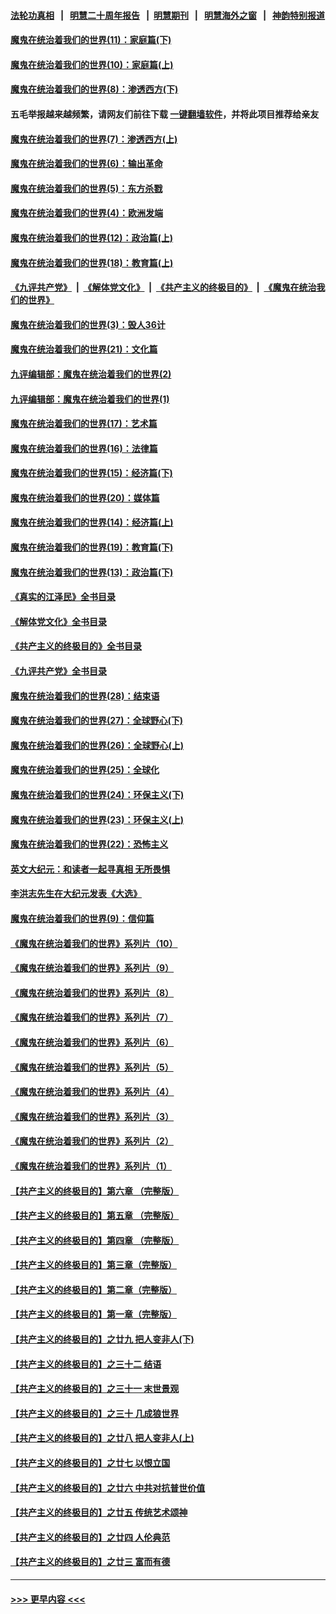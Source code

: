 #### [法轮功真相](https://github.com/gfw-breaker/truth/blob/master/README.md?t=0) &nbsp;&nbsp;|&nbsp;&nbsp; [明慧二十周年报告](https://github.com/gfw-breaker/mh-reports/blob/master/README.md?t=0) &nbsp;&nbsp;|&nbsp;&nbsp;[明慧期刊](https://github.com/gfw-breaker/mh-qikan) &nbsp;&nbsp;|&nbsp;&nbsp; [明慧海外之窗](https://github.com/gfw-breaker/mh-news/blob/master/README.md?t=0) &nbsp;&nbsp;|&nbsp;&nbsp; [神韵特别报道](https://github.com/gfw-breaker/mh-news/blob/master/shenyun.md?t=0)
#### [魔鬼在统治着我们的世界(11)：家庭篇(下)](../pages/nsc422/n10440961.md?t=01021543) 
#### [魔鬼在统治着我们的世界(10)：家庭篇(上)](../pages/nsc422/n10435448.md?t=01021543) 
#### [魔鬼在统治着我们的世界(8)：渗透西方(下)](../pages/nsc422/n10429603.md?t=01021543) 
#### 五毛举报越来越频繁，请网友们前往下载 [一键翻墙软件](https://github.com/gfw-breaker/ssr-accounts)，并将此项目推荐给亲友
#### [魔鬼在统治着我们的世界(7)：渗透西方(上)](../pages/nsc422/n10426013.md?t=01021543) 
#### [魔鬼在统治着我们的世界(6)：输出革命](../pages/nsc422/n10421536.md?t=01021543) 
#### [魔鬼在统治着我们的世界(5)：东方杀戮](../pages/nsc422/n10417707.md?t=01021543) 
#### [魔鬼在统治着我们的世界(4)：欧洲发端](../pages/nsc422/n10414890.md?t=01021543) 
#### [魔鬼在统治着我们的世界(12)：政治篇(上)](../pages/nsc422/n10444576.md?t=01021543) 
#### [魔鬼在统治着我们的世界(18)：教育篇(上)](../pages/nsc422/n10526970.md?t=01021543) 
#### [《九评共产党》](https://github.com/begood0513/9ping.md/blob/master/README.md) &nbsp;|&nbsp; [《解体党文化》](../../../../jtdwh.md/blob/master/README.md)  &nbsp;|&nbsp; [《共产主义的终极目的》](../../../../gczydzjmd.md/blob/master/README.md) &nbsp;|&nbsp; [《魔鬼在统治我们的世界》](../../../../mgztzwmdsj.md/blob/master/README.md) 
#### [魔鬼在统治着我们的世界(3)：毁人36计](../pages/nsc422/n10411583.md?t=01021543) 
#### [魔鬼在统治着我们的世界(21)：文化篇](../pages/nsc422/n10597706.md?t=01021543) 
#### [九评编辑部：魔鬼在统治着我们的世界(2)](../pages/nsc422/n10410036.md?t=01021543) 
#### [九评编辑部：魔鬼在统治着我们的世界(1)](../pages/nsc422/n10406825.md?t=01021543) 
#### [魔鬼在统治着我们的世界(17)：艺术篇](../pages/nsc422/n10499093.md?t=01021543) 
#### [魔鬼在统治着我们的世界(16)：法律篇](../pages/nsc422/n10485969.md?t=01021543) 
#### [魔鬼在统治着我们的世界(15)：经济篇(下)](../pages/nsc422/n10469975.md?t=01021543) 
#### [魔鬼在统治着我们的世界(20)：媒体篇](../pages/nsc422/n10586579.md?t=01021543) 
#### [魔鬼在统治着我们的世界(14)：经济篇(上)](../pages/nsc422/n10457370.md?t=01021543) 
#### [魔鬼在统治着我们的世界(19)：教育篇(下)](../pages/nsc422/n10564808.md?t=01021543) 
#### [魔鬼在统治着我们的世界(13)：政治篇(下)](../pages/nsc422/n10448270.md?t=01021543) 
#### [《真实的江泽民》全书目录](../pages/nsc422/n13721399.md?t=01021543) 
#### [《解体党文化》全书目录](../pages/nsc422/n13721157.md?t=01021543) 
#### [《共产主义的终极目的》全书目录](../pages/nsc422/n13721048.md?t=01021543) 
#### [《九评共产党》全书目录](../pages/nsc422/n13708085.md?t=01021543) 
#### [魔鬼在统治着我们的世界(28)：结束语](../pages/nsc422/n10936246.md?t=01021543) 
#### [魔鬼在统治着我们的世界(27)：全球野心(下)](../pages/nsc422/n10928319.md?t=01021543) 
#### [魔鬼在统治着我们的世界(26)：全球野心(上)](../pages/nsc422/n10900318.md?t=01021543) 
#### [魔鬼在统治着我们的世界(25)：全球化](../pages/nsc422/n10788205.md?t=01021543) 
#### [魔鬼在统治着我们的世界(24)：环保主义(下)](../pages/nsc422/n10695307.md?t=01021543) 
#### [魔鬼在统治着我们的世界(23)：环保主义(上)](../pages/nsc422/n10688613.md?t=01021543) 
#### [魔鬼在统治着我们的世界(22)：恐怖主义](../pages/nsc422/n10614727.md?t=01021543) 
#### [英文大纪元：和读者一起寻真相 无所畏惧](../pages/nsc422/n12542027.md?t=01021543) 
#### [李洪志先生在大纪元发表《大选》](../pages/nsc422/n12534746.md?t=01021543) 
#### [魔鬼在统治着我们的世界(9)：信仰篇](../pages/nsc422/n10432159.md?t=01021543) 
#### [《魔鬼在统治着我们的世界》系列片（10）](../pages/nsc422/n12292670.md?t=01021543) 
#### [《魔鬼在统治着我们的世界》系列片（9）](../pages/nsc422/n12290859.md?t=01021543) 
#### [《魔鬼在统治着我们的世界》系列片（8）](../pages/nsc422/n12287445.md?t=01021543) 
#### [《魔鬼在统治着我们的世界》系列片（7）](../pages/nsc422/n12283425.md?t=01021543) 
#### [《魔鬼在统治着我们的世界》系列片（6）](../pages/nsc422/n12282314.md?t=01021543) 
#### [《魔鬼在统治着我们的世界》系列片（5）](../pages/nsc422/n12281419.md?t=01021543) 
#### [《魔鬼在统治着我们的世界》系列片（4）](../pages/nsc422/n12274024.md?t=01021543) 
#### [《魔鬼在统治着我们的世界》系列片（3）](../pages/nsc422/n12271322.md?t=01021543) 
#### [《魔鬼在统治着我们的世界》系列片（2）](../pages/nsc422/n12269049.md?t=01021543) 
#### [《魔鬼在统治着我们的世界》系列片（1）](../pages/nsc422/n12267575.md?t=01021543) 
#### [【共产主义的终极目的】第六章 （完整版）](../pages/nsc422/n11428913.md?t=01021543) 
#### [【共产主义的终极目的】第五章 （完整版）](../pages/nsc422/n11428912.md?t=01021543) 
#### [【共产主义的终极目的】第四章 （完整版）](../pages/nsc422/n11428907.md?t=01021543) 
#### [【共产主义的终极目的】第三章（完整版）](../pages/nsc422/n11428848.md?t=01021543) 
#### [【共产主义的终极目的】第二章（完整版）](../pages/nsc422/n11428831.md?t=01021543) 
#### [【共产主义的终极目的】第一章（完整版）](../pages/nsc422/n11417651.md?t=01021543) 
#### [【共产主义的终极目的】之廿九 把人变非人(下)](../pages/nsc422/n11344140.md?t=01021543) 
#### [【共产主义的终极目的】之三十二 结语](../pages/nsc422/n11360535.md?t=01021543) 
#### [【共产主义的终极目的】之三十一 末世景观](../pages/nsc422/n11351129.md?t=01021543) 
#### [【共产主义的终极目的】之三十 几成狼世界](../pages/nsc422/n11348280.md?t=01021543) 
#### [【共产主义的终极目的】之廿八 把人变非人(上)](../pages/nsc422/n11340492.md?t=01021543) 
#### [【共产主义的终极目的】之廿七 以恨立国](../pages/nsc422/n11336944.md?t=01021543) 
#### [【共产主义的终极目的】之廿六 中共对抗普世价值](../pages/nsc422/n11324785.md?t=01021543) 
#### [【共产主义的终极目的】之廿五 传统艺术颂神](../pages/nsc422/n11296396.md?t=01021543) 
#### [【共产主义的终极目的】之廿四 人伦典范](../pages/nsc422/n11296397.md?t=01021543) 
#### [【共产主义的终极目的】之廿三 富而有德](../pages/nsc422/n11283598.md?t=01021543) 

----
#### [ >>> 更早内容 <<< ](../indexes/nsc422-earlier.md)
